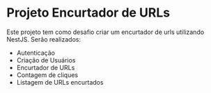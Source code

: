 # Projeto Encurtador de URLs

Este projeto tem como desafio criar um encurtador de urls utilizando NestJS. Serão realizados:

- Autenticação
- Criação de Usuários
- Encurtador de URLs
- Contagem de cliques
- Listagem de URLs encurtados
